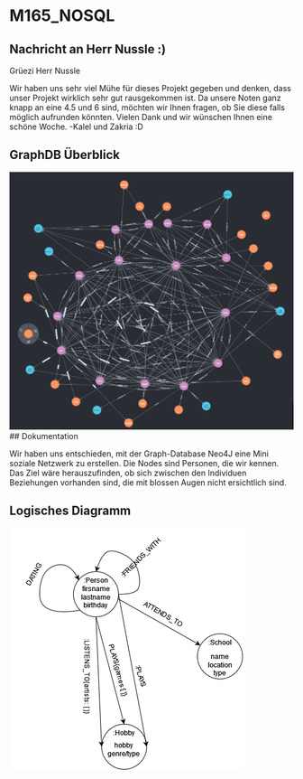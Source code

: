 # M165_NOSQL
## Nachricht an Herr Nussle :)
Grüezi Herr Nussle

Wir haben uns sehr viel Mühe für dieses Projekt gegeben und denken, dass unser Projekt wirklich sehr gut rausgekommen ist. Da unsere Noten ganz knapp an eine 4.5 und 6 sind, möchten wir Ihnen fragen, ob Sie diese falls möglich aufrunden könnten.
Vielen Dank und wir wünschen Ihnen eine schöne Woche.
-Kalel und Zakria :D
## GraphDB Überblick
<img src="GraphDB.png">
## Dokumentation

Wir haben uns entschieden, mit der Graph-Database Neo4J eine Mini soziale Netzwerk zu erstellen. 
Die Nodes sind Personen, die wir kennen. Das Ziel wäre herauszufinden, ob sich zwischen den Individuen Beziehungen vorhanden sind, die mit blossen Augen nicht ersichtlich sind.
## Logisches Diagramm
<img src="NEW_GraphDB_Diagram.png">



